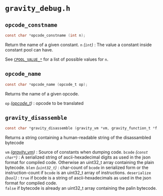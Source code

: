 # `gravity_debug.h` <!-- {docsify ignore} -->

## `opcode_constname`
```c
const char *opcode_constname (int n);
```
Return the name of a given constant.
`n` *(`int`)*
: The value a constant inside constant pool can have.

See [`CPOOL_VALUE_*`](/shared/gravity_value.md#CPOOL) for a list of possible values for `n`.

## `opcode_name`
```c
const char *opcode_name (opcode_t op);
```
Returns the name of a given opcode.

`op` *([opcode_t](/shared/graity_opcode.md#opcode_t))*
: opcode to be translated


## `gravity_disassemble`
```c
const char *gravity_disassemble (gravity_vm *vm, gravity_function_t *f, const char *bcode, uint32_t blen, bool deserialize);
```
Returns a string containing a human-readable string of the disassambled bytecode

`vm` *([gravity_vm](/runtime/graity_vm.md#vm))*
: Source of constants when dumping code.
`bcode` *(`const char*`)*
: A serialized string of ascii-hexadecimal digits as used in the json format for compiled code. 
Otherwise an uint32_t array containing the plain bytecode.
`blen` *(`uint32_t`)*
: char-count of `bcode` in serialized form or the instruction-count if `bcode` is an uint32_t array of instructions.
`deserialize` *(`bool`)*
: `true` if bcode is a string of ascii-hexadecimals as used in the json format for compiled code.  
`false` if bytecode is already an uint32_t array containing the palin bytecode.
